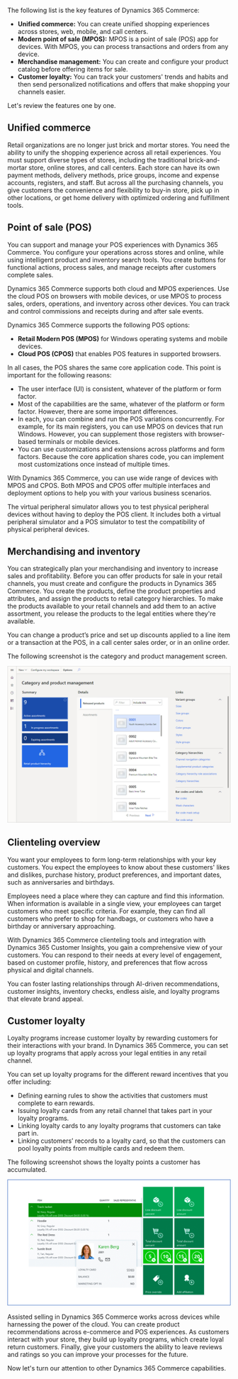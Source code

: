 The following list is the key features of Dynamics 365 Commerce:

- **Unified commerce:** You can create unified shopping experiences across stores, web, mobile, and call centers.
- **Modern point of sale (MPOS):** MPOS is a point of sale (POS) app for devices. With MPOS, you can process transactions and orders from any device.
- **Merchandise management:** You can create and configure your product catalog before offering items for sale.
- **Customer loyalty:** You can track your customers' trends and habits and then send personalized notifications and offers that make shopping your channels easier.

Let's review the features one by one.

## Unified commerce

Retail organizations are no longer just brick and mortar stores. You need the ability to unify the shopping experience across all retail experiences. You must support diverse types of stores, including the traditional brick-and-mortar store, online stores, and call centers. Each store can have its own payment methods, delivery methods, price groups, income and expense accounts, registers, and staff. But across all the purchasing channels, you give customers the convenience and flexibility to buy-in store, pick up in other locations, or get home delivery with optimized ordering and fulfillment tools.

## Point of sale (POS)

You can support and manage your POS experiences with Dynamics 365 Commerce. You configure your operations across stores and online, while using intelligent product and inventory search tools. You create buttons for functional actions, process sales, and manage receipts after customers complete sales.

Dynamics 365 Commerce supports both cloud and MPOS experiences. Use the cloud POS on browsers with mobile devices, or use MPOS to process sales, orders, operations, and inventory across other devices. You can track and control commissions and receipts during and after sale events.

Dynamics 365 Commerce supports the following POS options:

- **Retail Modern POS (MPOS)** for Windows operating systems and mobile devices.
- **Cloud POS (CPOS)** that enables POS features in supported browsers.

In all cases, the POS shares the same core application code. This point is important for the following reasons:

- The user interface (UI) is consistent, whatever of the platform or form factor.
- Most of the capabilities are the same, whatever of the platform or form factor. However, there are some important differences. 
- In each, you can combine and run the POS variations concurrently. For example, for its main registers, you can use MPOS on devices that run Windows. However, you can supplement those registers with browser-based terminals or mobile devices.
- You can use customizations and extensions across platforms and form factors. Because the core application shares code, you can implement most customizations once instead of multiple times.

With Dynamics 365 Commerce, you can use wide range of devices with MPOS and CPOS. Both MPOS and CPOS offer multiple interfaces and deployment options to help you with your various business scenarios. 

The virtual peripheral simulator allows you to test physical peripheral devices without having to deploy the POS client. It includes both a virtual peripheral simulator and a POS simulator to test the compatibility of physical peripheral devices.

## Merchandising and inventory

You can strategically plan your merchandising and inventory to increase sales and profitability. Before you can offer products for sale in your retail channels, you must create and configure the products in Dynamics 365 Commerce. You create the products, define the product properties and attributes, and assign the products to retail category hierarchies. To make the products available to your retail channels and add them to an active assortment, you release the products to the legal entities where they're available.

You can change a product’s price and set up discounts applied to a line item or a transaction at the POS, in a call center sales order, or in an online order.

The following screenshot is the category and product management screen.

![screenshot of Category and product management screen](../media/m14-merchandising.png)

## Clienteling overview

You want your employees to form long-term relationships with your key customers. You expect the employees to know about these customers' likes and dislikes, purchase history, product preferences, and important dates, such as anniversaries and birthdays.

Employees need a place where they can capture and find this information. When information is available in a single view, your employees can target customers who meet specific criteria. For example, they can find all customers who prefer to shop for handbags, or customers who have a birthday or anniversary approaching.

With Dynamics 365 Commerce clienteling tools and integration with Dynamics 365 Customer Insights, you gain a comprehensive view of your customers. You can respond to their needs at every level of engagement, based on customer profile, history, and preferences that flow across physical and digital channels.

You can foster lasting relationships through AI-driven recommendations, customer insights, inventory checks, endless aisle, and loyalty programs that elevate brand appeal.

## Customer loyalty

Loyalty programs increase customer loyalty by rewarding customers for their interactions with your brand. In Dynamics 365 Commerce, you can set up loyalty programs that apply across your legal entities in any retail channel.

You can set up loyalty programs for the different reward incentives that you offer including:

- Defining earning rules to show the activities that customers must complete to earn rewards.
- Issuing loyalty cards from any retail channel that takes part in your loyalty programs.
- Linking loyalty cards to any loyalty programs that customers can take part in.
- Linking customers’ records to a loyalty card, so that the customers can pool loyalty points from multiple cards and redeem them.

The following screenshot shows the loyalty points a customer has accumulated.

![customer record in Commerce showing loyalty points accumulated](../media/m14-dynamics-365-commerce-window.png)
 
Assisted selling in Dynamics 365 Commerce works across devices while harnessing the power of the cloud. You can create product recommendations across e-commerce and POS experiences. As customers interact with your store, they build up loyalty programs, which create loyal return customers. Finally, give your customers the ability to leave reviews and ratings so you can improve your processes for the future.

Now let's turn our attention to other Dynamics 365 Commerce capabilities.
